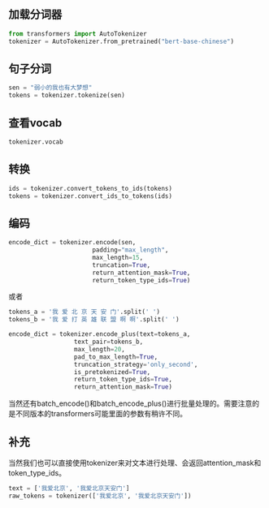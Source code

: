 ## 加载分词器

```python
from transformers import AutoTokenizer
tokenizer = AutoTokenizer.from_pretrained("bert-base-chinese")
```

## 句子分词

```python
sen = "弱小的我也有大梦想"
tokens = tokenizer.tokenize(sen)
```

## 查看vocab

```python
tokenizer.vocab
```

## 转换

```python
ids = tokenizer.convert_tokens_to_ids(tokens)
tokens = tokenizer.convert_ids_to_tokens(ids)
```

## 编码

```python
encode_dict = tokenizer.encode(sen, 
                       padding="max_length", 
                       max_length=15, 
                       truncation=True, 
                       return_attention_mask=True,
                       return_token_type_ids=True)
```

或者

```python
tokens_a = '我 爱 北 京 天 安 门'.split(' ')
tokens_b = '我 爱 打 英 雄 联 盟 啊 啊'.split(' ')

encode_dict = tokenizer.encode_plus(text=tokens_a,
                  text_pair=tokens_b,
                  max_length=20,
                  pad_to_max_length=True,
                  truncation_strategy='only_second',
                  is_pretokenized=True,
                  return_token_type_ids=True,
                  return_attention_mask=True)
```

当然还有batch_encode()和batch_encode_plus()进行批量处理的。需要注意的是不同版本的transformers可能里面的参数有稍许不同。

## 补充

当然我们也可以直接使用tokenizer来对文本进行处理、会返回attention_mask和token_type_ids。

```python
text = ['我爱北京', '我爱北京天安门']
raw_tokens = tokenizer(['我爱北京', '我爱北京天安门'])
```

